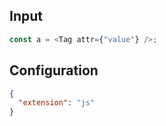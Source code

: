 ## Input

```javascript input
const a = <Tag attr={"value"} />;
```

## Configuration

```json configuration
{
  "extension": "js"
}
```
